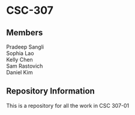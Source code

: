 # CSC-307

## Members
Pradeep Sangli  
Sophia Lao  
Kelly Chen  
Sam Rastovich  
Daniel Kim  

## Repository Information 
This is a repository for all the work in CSC 307-01
